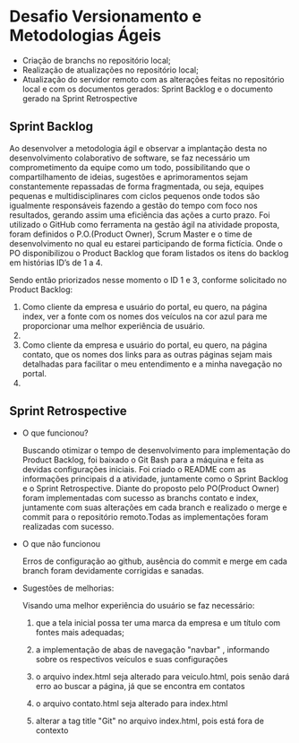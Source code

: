 <h1>Desafio Versionamento e Metodologias Ágeis</h1>
<div>
  <ul>
    <li>Criação de branchs no repositório local;</li>
    <li>Realização de atualizações no repositório local;</li>
    <li>Atualização do servidor remoto com as alterações feitas no repositório local e com os documentos gerados: Sprint Backlog e o documento gerado na Sprint Retrospective</li>
  </ul>
</div>

<h2>Sprint Backlog</h2>
<p>Ao desenvolver a metodologia ágil e observar a implantação desta no desenvolvimento colaborativo de software, se faz necessário um comprometimento da equipe como um todo, possibilitando que o compartilhamento de ideias, sugestões e aprimoramentos sejam constantemente repassadas de forma fragmentada, ou seja, equipes pequenas e multidisciplinares com ciclos pequenos onde todos são igualmente responsáveis fazendo a gestão do tempo com foco nos resultados, gerando assim uma eficiência das ações a curto prazo. 
Foi utilizado o GitHub como ferramenta na gestão ágil na atividade proposta, foram definidos o P.O.(Product Owner), Scrum Master e o time de desenvolvimento no qual eu estarei participando de forma fictícia. Onde o PO disponibilizou o Product Backlog que foram listados os itens do backlog em histórias ID’s de 1 a 4. 
<p>Sendo então priorizados nesse momento o ID 1 e 3, conforme solicitado no Product Backlog:
<ol>
  <li>Como cliente da empresa e usuário do portal, eu quero, na página index, ver a fonte com os nomes dos veículos na cor azul para me proporcionar uma melhor experiência de usuário.</li>
  <li></li>
  <li>Como cliente da empresa e usuário do portal, eu quero, na página contato, que os nomes dos links para as outras páginas sejam mais detalhadas para facilitar o meu entendimento e a minha navegação no portal. </li>
  <li></li>
</ol>
</p>

<h2>Sprint Retrospective</h2>
<ul>
  <li>O que funcionou?</li>
  <p>Buscando otimizar o tempo de desenvolvimento para implementação do Product Backlog, foi baixado o Git Bash para a máquina e feita as devidas configurações iniciais. Foi criado o README com as informações principais d a atividade, juntamente como o Sprint Backlog e o Sprint Retrospective. Diante do   proposto pelo PO(Product Owner) foram implementadas com sucesso as branchs contato e index, juntamente com suas alterações em cada branch e realizado o merge e commit para o repositório remoto.Todas as implementações foram realizadas com sucesso. </p>
  <li>O que não funcionou</li>
  <p>Erros de configuração ao github, ausência do commit e merge em cada branch foram devidamente corrigidas e sanadas.</p>
  <li>Sugestões de melhorias:</li>
  <p>Visando uma melhor experiência do usuário se faz necessário:</p>
  
  1. que a tela inicial possa ter uma marca da empresa e um título com fontes mais adequadas;
  
  2. a implementação de abas de navegação "navbar" , informando sobre os respectivos veículos e suas configurações
  
  3. o arquivo index.html seja alterado para veiculo.html, pois senão dará erro ao buscar a página, já que se encontra em contatos
  
  4. o arquivo contato.html seja alterado para index.html

  5. alterar a tag title "Git" no arquivo index.html, pois está fora de contexto
</ul>
